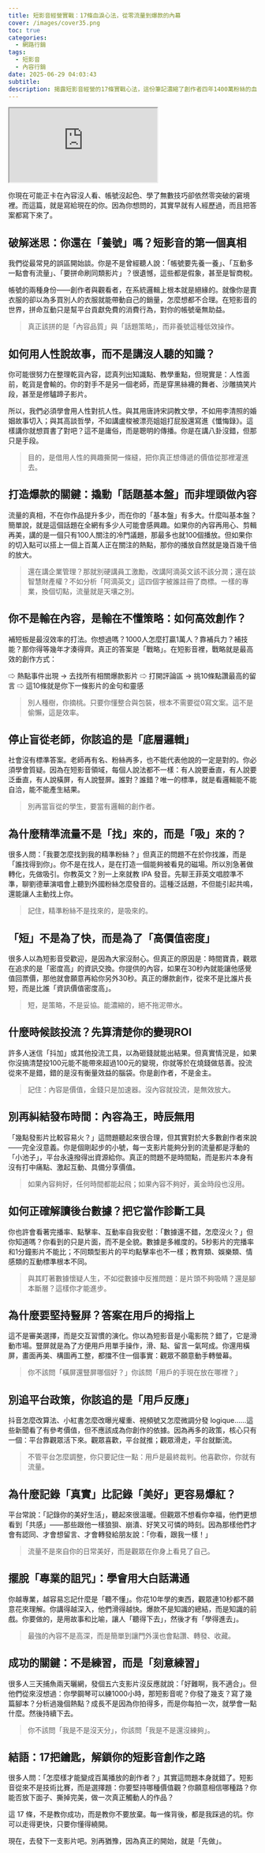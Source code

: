 ```yaml
---
title: 短影音經營實戰：17條血淚心法，從零流量到爆款的內幕
cover: /images/cover35.png
toc: true
categories:
  - 網路行銷
tags:
  - 短影音
  - 內容行銷
date: 2025-06-29 04:03:43
subtitle:
description: 揭露短影音經營的17條實戰心法，這份筆記濃縮了創作者四年1400萬粉絲的血淚經驗，教你避開常見誤區，掌握用人性說故事、撬動話題流量的真正策略。
---
```


<div class="iframe-wrapper">
  <iframe 
    src="https://gamma.app/embed/1mg8v3cb9qfff2i" 
    title="短影音經營實戰：17條血淚心法，從零流量到爆款的內幕" 
    allow="fullscreen">
  </iframe>
</div>

你現在可能正卡在內容沒人看、帳號沒起色、學了無數技巧卻依然零突破的窘境裡。而這篇，就是寫給現在的你。因為你想問的，其實早就有人經歷過，而且把答案都寫下來了。

## 破解迷思：你還在「養號」嗎？短影音的第一個真相

我們從最常見的誤區開始談。你是不是曾經聽人說：「帳號要先養一養」、「互動多一點會有流量」、「要拼命刷同類影片」？很遺憾，這些都是假象，甚至是智商稅。

帳號的兩種身份——創作者與觀看者，在系統邏輯上根本就是絕緣的。就像你是賣衣服的卻以為多買別人的衣服就能帶動自己的銷量，怎麼想都不合理。在短影音的世界，拼命互動只是幫平台貢獻免費的消費行為，對你的帳號毫無助益。

> 真正該拼的是「內容品質」與「話題策略」，而非養號這種低效操作。

## 如何用人性說故事，而不是講沒人聽的知識？

你可能很努力在整理乾貨內容，認真列出知識點、教學重點，但現實是：人性面前，乾貨是會輸的。你的對手不是另一個老師，而是穿黑絲襪的舞者、沙雕搞笑片段，甚至是修驢蹄子影片。

所以，我們必須學會用人性對抗人性。與其用唐詩宋詞教文學，不如用李清照的婚姻故事切入；與其高談哲學，不如講盧梭被漂亮姐姐打屁股還寫進《懺悔錄》。這樣講你就想買書了對吧？這不是庸俗，而是聰明的傳播。你是在講八卦沒錯，但那只是手段。

> 目的，是借用人性的興趣撕開一條縫，把你真正想傳遞的價值從那裡灌進去。

## 打造爆款的關鍵：撬動「話題基本盤」而非埋頭做內容

流量的真相，不在你作品提升多少，而在你的「基本盤」有多大。什麼叫基本盤？簡單說，就是這個話題在全網有多少人可能會感興趣。如果你的內容再用心、剪輯再美，講的是一個只有100人關注的冷門議題，那最多也就100個播放。但如果你的切入點可以搭上一個上百萬人正在關注的熱點，那你的播放自然就是幾百幾千倍的放大。

> 還在講企業管理？那就別硬講員工激勵，改講阿滴英文該不該分潤；還在談智慧財產權？不如分析「阿滴英文」這四個字被誰註冊了商標。一樣的專業，換個切點，流量就是天壤之別。

## 你不是輸在內容，是輸在不懂策略：如何高效創作？

補短板是最沒效率的打法。你想過嗎？1000人怎麼打贏1萬人？靠補兵力？補技能？那你得等幾年才湊得齊。真正的答案是「戰略」。在短影音裡，戰略就是最高效的創作方式：


⇨ 熱點事件出現 → 去找所有相關爆款影片
⇨ 打開評論區 → 挑10條點讚最高的留言
⇨ 這10條就是你下一條影片的金句和靈感

> 別人種樹，你摘桃。只要你懂整合與包裝，根本不需要從0寫文案。這不是偷懶，這是效率。

## 停止盲從老師，你該追的是「底層邏輯」

社會沒有標準答案。老師再有名、粉絲再多，也不能代表他說的一定是對的。你必須學會質疑。因為在短影音領域，每個人說法都不一樣：有人說要垂直，有人說要泛垂直，有人說橫屏，有人說豎屏。誰對？誰錯？唯一的標準，就是看邏輯能不能自洽，能不能產生結果。

> 別再當盲從的學生，要當有邏輯的創作者。

## 為什麼精準流量不是「找」來的，而是「吸」來的？

很多人問：「我要怎麼找到我的精準粉絲？」但真正的問題不在於你找誰，而是「誰找得到你」。你不是在找人，是在打造一個能夠被看見的磁場。所以別急著做轉化，先做吸引。你教英文？別一上來就教 IPA 發音。先聊王菲英文唱腔準不準，聊劉德華演唱會上聽到外國粉絲怎麼發音的。這種泛話題，不但能引起共鳴，還能讓人主動找上你。

> 記住，精準粉絲不是找來的，是吸來的。

## 「短」不是為了快，而是為了「高價值密度」

很多人以為短影音受歡迎，是因為大家沒耐心。但真正的原因是：時間寶貴，觀眾在追求的是「密度高」的資訊交換。你提供的內容，如果在30秒內就能讓他感覺值回票價，那他就會願意再給你另外30秒。真正的爆款創作，從來不是比誰片長短，而是比誰「資訊價值密度高」。

> 短，是策略，不是妥協。能濃縮的，絕不拖泥帶水。

## 什麼時候該投流？先算清楚你的變現ROI

許多人迷信「抖加」或其他投流工具，以為砸錢就能出結果。但真實情況是，如果你沒搞清楚投100元能不能帶來超過100元的變現，你就等於在燒錢做慈善。投流從來不是錯，錯的是沒有衡量效益的腦袋。你是創作者，不是金主。

> 記住：內容是價值，金錢只是加速器。沒內容就投流，是無效放大。

## 別再糾結發布時間：內容為王，時辰無用

「幾點發影片比較容易火？」這問題聽起來很合理，但其實對於大多數創作者來說——完全沒意義。你是個剛起步的小號，每一支影片能夠分到的流量都是浮動的「小池子」，平台永遠撥得出資源給你。真正的問題不是時間點，而是影片本身有沒有打中痛點、激起互動、具備分享價值。

> 如果內容夠好，任何時間都能起飛；如果內容不夠好，黃金時段也沒用。

## 如何正確解讀後台數據？把它當作診斷工具

你也許會看著完播率、點擊率、互動率自我安慰：「數據還不錯，怎麼沒火？」但你知道嗎？你看到的只是片面，而不是全貌。數據是多維度的。5秒影片的完播率和1分鐘影片不能比；不同類型影片的平均點擊率也不一樣；教育類、娛樂類、情感類的互動標準根本不同。

> 與其盯著數據懷疑人生，不如從數據中反推問題：是片頭不夠吸睛？還是腳本斷層？這樣你才能進步。

## 為什麼要堅持豎屏？答案在用戶的拇指上

這不是審美選擇，而是交互習慣的演化。你以為短影音是小電影院？錯了，它是滑動市場。豎屏就是為了方便用戶用單手操作，滑、點、留言一氣呵成。你還用橫屏，畫面再美、構圖再工整，都擋不住一個事實：觀眾不願意動手轉螢幕。

> 你不該問「橫屏還豎屏哪個好？」你該問「用戶的手現在放在哪裡？」

## 別追平台政策，你該追的是「用戶反應」

抖音怎麼改算法、小紅書怎麼改曝光權重、視頻號又怎麼微調分發 logique……這些新聞看了有參考價值，但不應該成為你創作的依據。因為再多的政策，核心只有一個：平台靠觀眾活下來。觀眾喜歡，平台就推；觀眾滑走，平台就斷流。

> 不管平台怎麼調整，你只要記住一點：用戶是最終裁判。他喜歡你，你就有流量。

## 為什麼記錄「真實」比記錄「美好」更容易爆紅？

平台常說：「記錄你的美好生活」，聽起來很溫暖。但觀眾不想看你幸福，他們更想看到「共感」——那些跟他一樣狼狽、崩潰、好笑又可憐的時刻。因為那樣他們才會有認同、才會想留言、才會轉發給朋友說：「你看，跟我一樣！」

> 流量不是來自你的日常美好，而是觀眾在你身上看見了自己。

## 擺脫「專業的詛咒」：學會用大白話溝通

你越專業，越容易忘記什麼是「聽不懂」。你花10年學的東西，觀眾連10秒都不願意花來理解。你講得越深入，他們滑得越快。爆款不是知識的總結，而是知識的前戲。你要做的，是用故事和比喻，讓人「聽得下去」，然後才有「學得進去」。

> 最強的內容不是高深，而是簡單到讓門外漢也會點讚、轉發、收藏。

## 成功的關鍵：不是練習，而是「刻意練習」

很多人三天捕魚兩天曬網，發個五六支影片沒反應就說：「好難啊，我不適合」。但他們從來沒想過：你學鋼琴可以練1000小時，那短影音呢？你發了幾支？寫了幾篇腳本？分析過幾個熱點？成長不是因為你拍得多，而是你每拍一次，就學會一點什麼。然後持續下去。

> 你不該問「我是不是沒天分」，你該問「我是不是還沒練夠」。

## 結語：17把鑰匙，解鎖你的短影音創作之路

很多人問：「怎麼樣才能變成百萬播放的創作者？」其實這問題本身就錯了。短影音從來不是技術比賽，而是選擇題：你要堅持哪種價值觀？你願意相信哪種路？你能否放下面子、撕掉完美，做一次真正觸動人的作品？

這 17 條，不是教你成功，而是教你不要放棄。每一條背後，都是我踩過的坑。你可以走得更快，只要你懂得繞開。

現在，去發下一支影片吧。別再猶豫，因為真正的開始，就是「先做」。
